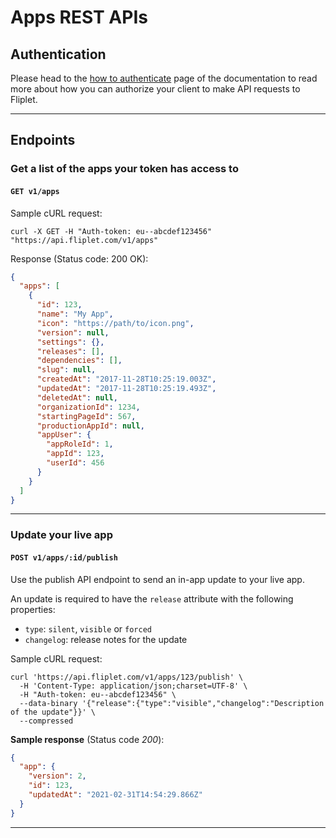 # Apps REST APIs

## Authentication

Please head to the [how to authenticate](authenticate.md) page of the documentation to read more about how you can authorize your client to make API requests to Fliplet.

---

## Endpoints

### Get a list of the apps your token has access to

#### `GET v1/apps`

Sample cURL request:

```
curl -X GET -H "Auth-token: eu--abcdef123456" "https://api.fliplet.com/v1/apps"
```

Response  (Status code: 200 OK):

```json
{
  "apps": [
    {
      "id": 123,
      "name": "My App",
      "icon": "https://path/to/icon.png",
      "version": null,
      "settings": {},
      "releases": [],
      "dependencies": [],
      "slug": null,
      "createdAt": "2017-11-28T10:25:19.003Z",
      "updatedAt": "2017-11-28T10:25:19.493Z",
      "deletedAt": null,
      "organizationId": 1234,
      "startingPageId": 567,
      "productionAppId": null,
      "appUser": {
        "appRoleId": 1,
        "appId": 123,
        "userId": 456
      }
    }
  ]
}
```

---

### Update your live app

#### `POST v1/apps/:id/publish`

Use the publish API endpoint to send an in-app update to your live app.

An update is required to have the `release` attribute with the following properties:

- `type`: `silent`, `visible` or `forced`
- `changelog`: release notes for the update

Sample cURL request:

```
curl 'https://api.fliplet.com/v1/apps/123/publish' \
  -H 'Content-Type: application/json;charset=UTF-8' \
  -H "Auth-token: eu--abcdef123456" \
  --data-binary '{"release":{"type":"visible","changelog":"Description of the update"}}' \
  --compressed
```

**Sample response** (Status code *200*):

```json
{
  "app": {
    "version": 2,
    "id": 123,
    "updatedAt": "2021-02-31T14:54:29.866Z"
  }
}

```


---
